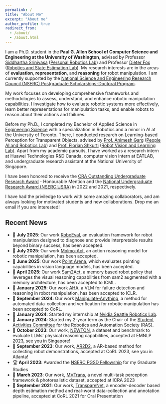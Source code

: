 ```yaml
---
permalink: /
title: "About Me"
excerpt: "About me"
author_profile: true
redirect_from: 
  - /about/
  - /about.html
---
```


I am a Ph.D. student in the **Paul G. Allen School of Computer Science and Engineering at the University of Washington**, advised by Professor [Siddhartha Srinivasa](https://goodrobot.ai) ([Personal Robotics Lab](https://personalrobotics.cs.washington.edu/)) and Professor [Dieter Fox](https://homes.cs.washington.edu/~fox/) ([Robotics and State Estimation Lab](https://rse-lab.cs.washington.edu/people/)). My research interests are in the areas of **evaluation**, **representation**, and **reasoning** for robot manipulation. I am currently supported by the [National Science and Engineering Research Council (NSERC) Postgraduate Scholarships-Doctoral Program](https://www.nserc-crsng.gc.ca/Students-Etudiants/PG-CS/cgrsd-besrd_eng.asp).

My work focuses on developing comprehensive frameworks and methodologies to assess, understand, and enhance robotic manipulation capabilities. I investigate how to evaluate robotic systems more effectively, learn better representations for manipulation tasks, and enable robots to reason about their actions and failures.

Before my Ph.D., I completed my Bachelor of Applied Science in [Engineering Science](https://engsci.utoronto.ca/program/what-is-engsci/) with a specialization in Robotics and a minor in AI at the University of Toronto. There, I conducted research on Learning-based Perception for Transparent Objects, advised by [Prof. Animesh Garg](https://animesh.garg.tech/) ([People AI and Robotics Lab](https://www.pair.toronto.edu)) and [Prof. Florian Shkurti](http://www.cs.toronto.edu/~florian/) ([Robot Vision and Learning Lab](https://rvl.cs.toronto.edu/#/)). Apart from my academic pursuits, I have worked as a research intern at Huawei Technologies R&D Canada, computer vision intern at EATLAB, and undergraduate research assistant at the National University of Singapore.

I have been honored to receive the [CRA Outstanding Undergraduate Research Award](https://cra.org/about/awards/outstanding-undergraduate-researcher-award/#2022) - Honourable Mention and the [National Undergraduate Research Award (NSERC USRA)](https://www.nserc-crsng.gc.ca/students-etudiants/ug-pc/usra-brpc_eng.asp) in 2022 and 2021, respectively.

I have had the priviledge to work with some amazing collaborators, and am always looking for motivated students and new collaborations. Drop me an email if you are interested!

## Recent News

* 📄 **July 2025**: Our work [RoboEval](https://roboeval.github.io), an evaluation framework for robot manipulation designed to diagnose and provide interpretable results beyond binary success, has been accepted.
* 📄 **July 2025**: Our work [Molmo-Act](https://molmo-act.github.io), an action reasoning model for robotic manipulation, has been accepted.
* 📄 **June 2025**: Our work [Point Arena](https://point-arena.github.io), which evaluates pointing capabilities in vision language models, has been accepted.
* 📄 **April 2025**: Our work [Sam2Act](https://sam2act.github.io), a memory based robot policy that leverages the visual reasoning capabilities from sam2 augmented with a memory architecture, has been accepted to ICML.
* 📄 **January 2025**: Our work [AHA](https://aha-vlm.github.io), a VLM for failure detection and reasoning in robot manipulation, has been accepted to ICLR.
* 📄 **September 2024**: Our work [Manipulate-Anything](https://robot-ma.github.io), a method for automated data-collection and verification for robotic manipulation has been accepted to CoRL.
* 🎯 **January 2024**: Started my internship at [Nvidia Seattle Robotics Lab](https://research.nvidia.com/labs/srl/).
* 🎯 **January 2024**: Started my 2-year term as the Chair of the [Student Activities Committee](https://www.ieee-ras.org/about-ras/governance/member-activities-board/student-activities-committee) for the Robotics and Automation Society (RAS).
* 📄 **October 2023**: Our work, [NEWTON](https://arxiv.org/abs/2310.07018), a dataset and benchmark to evaluate LLMs' physical reasoning capabilities, accepted at EMNLP 2023, see you in Singapore!
* 📄 **September 2023**: Our work, [AR2D2](https://arxiv.org/abs/2306.13818), a AR-based method for collecting robot demonstrations, accepted at CoRL 2023, see you in Atlanta!
* 🏆 **April 2023**: Awarded the [NSERC PGSD Fellowship](https://www.nserc-crsng.gc.ca/students-etudiants/pg-cs/bellandpostgrad-bellesuperieures_eng.asp) for my Graduate Studies
* 📄 **March 2023**: Our work, [MVTrans](https://arxiv.org/abs/2302.11683), a novel multi-task perception framework & photorealistic dataset, accepted at ICRA 2023
* 📄 **September 2021**: Our work, [TranspareNet](https://arxiv.org/abs/2110.00087), a encoder-decoder based depth estimation method and real-world data-collection and annotation pipeline, accepted at CoRL 2021 for Oral Presentation



